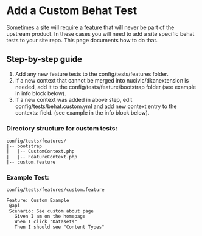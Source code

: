 # Add a Custom Behat Test
Sometimes a site will require a feature that will never be part of the upstream product.  In these cases you will need to add a site specific behat tests to your site repo. This page documents how to do that.
## Step-by-step guide
1. Add any new feature tests to the config/tests/features folder.
2. If a new context that cannot be merged into nucivic/dkanextension is needed, add it to the config/tests/feature/bootstrap folder (see example in info block below).
3. If a new context was added in above step, edit config/tests/behat.custom.yml and add new context entry to the contexts: field. (see example in the info block below).

### Directory structure for custom tests:
```
config/tests/features/
|-- bootstrap
|   |-- CustomContext.php
|   |-- FeatureContext.php
|-- custom.feature
```
### Example Test: 

 ```
config/tests/features/custom.feature
 
Feature: Custom Example
  @api
  Scenario: See custom about page
    Given I am on the homepage
    When I click "Datasets"
    Then I should see "Content Types"
 ```

